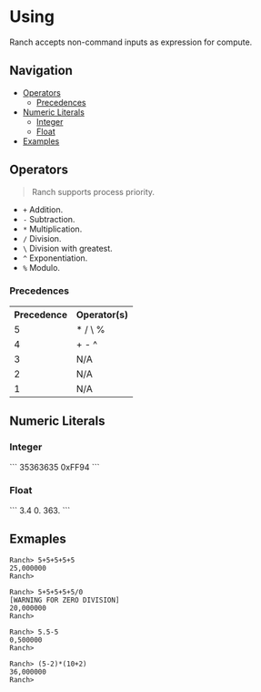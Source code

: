 # Using

Ranch accepts non-command inputs as expression for compute.

## Navigation
+ [Operators](#operators)
  + [Precedences](#precedences)
+ [Numeric Literals](#numeric-literals)
  + [Integer](#integer)
  + [Float](#float)
+ [Examples](#examples)

<h2 id="operators">Operators</h2>

> Ranch supports process priority.
>
+ `+` Addition.
+ `-` Subtraction.
+ `*` Multiplication.
+ `/` Division.
+ `\` Division with greatest.
+ `^` Exponentiation.
+ `%` Modulo.

<h3 id="precedences">Precedences</h3>
<table>
  <tr>
    <th>Precedence</th>
    <th>Operator(s)</th>
  </tr>
  <tr>
    <td>5</td>
    <td>* / \ %</td>
  </tr>
  <tr>
    <td>4</td>
    <td>+ - ^</td>
  </tr>
  <tr>
    <td>3</td>
    <td>N/A</td>
  </tr>
  <tr>
    <td>2</td>
    <td>N/A</td>
  </tr>
  <tr>
    <td>1</td>
    <td>N/A</td>
  </tr>
</table>

<h2 id="numeric-literals">Numeric Literals</h2>
<h3 id="integer">Integer</h3>
```
35363635
0xFF94
```

<h3 id="float">Float</h3>
```
3.4
0.
363.
```

<h2 id="examples">Exmaples</h2>

```
Ranch> 5+5+5+5+5
25,000000
Ranch>
```
```
Ranch> 5+5+5+5+5/0
[WARNING FOR ZERO DIVISION]
20,000000
Ranch>
```
```
Ranch> 5.5-5
0,500000
Ranch>
```
```
Ranch> (5-2)*(10+2)
36,000000
Ranch>
```
